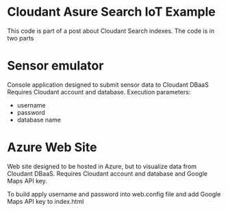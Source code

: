 # Cloudant Asure Search IoT Example
This code is part of a post about Cloudant Search indexes.
The code is in two parts

# Sensor emulator
Console application designed to submit sensor data to Cloudant DBaaS
Requires Cloudant account and database.
Execution parameters:
- username
- password
- database name

# Azure Web Site
Web site designed to be hosted in Azure, but to visualize data from Cloudant DBaaS.
Requires Cloudant account and database and Google Maps API key.

To build apply username and password into web.config file and add Google Maps API key to index.html 